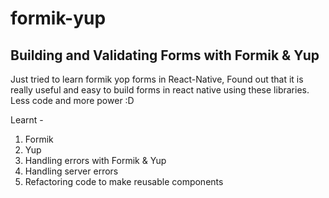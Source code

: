 # formik-yup
## Building and Validating Forms with Formik &amp; Yup


Just tried to learn formik yop forms in React-Native, Found out that it is really useful and easy to build forms in react native using these libraries. Less code and more power :D 

Learnt -
1. Formik
2. Yup
3. Handling errors with Formik & Yup
4. Handling server errors
5. Refactoring code to make reusable components
